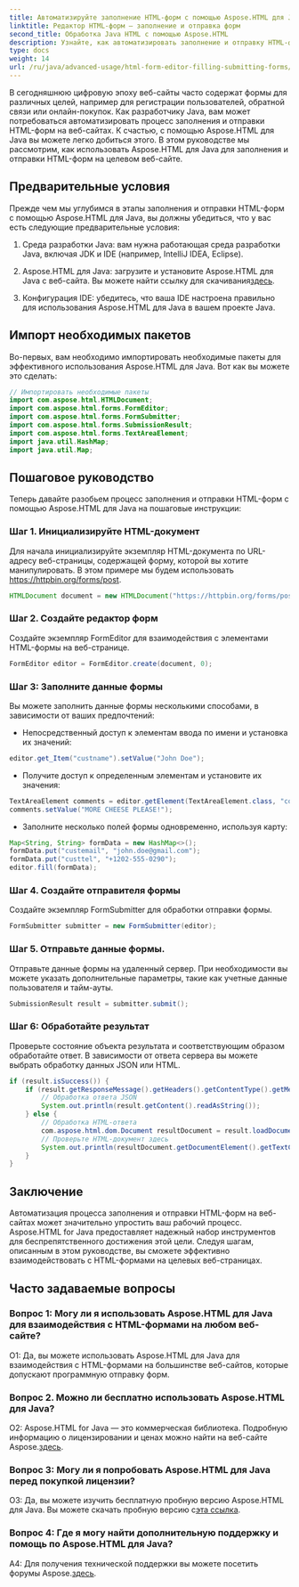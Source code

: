 ```yaml
---
title: Автоматизируйте заполнение HTML-форм с помощью Aspose.HTML для Java
linktitle: Редактор HTML-форм – заполнение и отправка форм
second_title: Обработка Java HTML с помощью Aspose.HTML
description: Узнайте, как автоматизировать заполнение и отправку HTML-форм с помощью Aspose.HTML для Java. Упростите взаимодействие с Интернетом с помощью этого руководства.
type: docs
weight: 14
url: /ru/java/advanced-usage/html-form-editor-filling-submitting-forms/
---
```

В сегодняшнюю цифровую эпоху веб-сайты часто содержат формы для различных целей, например для регистрации пользователей, обратной связи или онлайн-покупок. Как разработчику Java, вам может потребоваться автоматизировать процесс заполнения и отправки HTML-форм на веб-сайтах. К счастью, с помощью Aspose.HTML для Java вы можете легко добиться этого. В этом руководстве мы рассмотрим, как использовать Aspose.HTML для Java для заполнения и отправки HTML-форм на целевом веб-сайте.

## Предварительные условия

Прежде чем мы углубимся в этапы заполнения и отправки HTML-форм с помощью Aspose.HTML для Java, вы должны убедиться, что у вас есть следующие предварительные условия:

1. Среда разработки Java: вам нужна работающая среда разработки Java, включая JDK и IDE (например, IntelliJ IDEA, Eclipse).

2.  Aspose.HTML для Java: загрузите и установите Aspose.HTML для Java с веб-сайта. Вы можете найти ссылку для скачивания[здесь](https://releases.aspose.com/html/java/).

3. Конфигурация IDE: убедитесь, что ваша IDE настроена правильно для использования Aspose.HTML для Java в вашем проекте Java.

## Импорт необходимых пакетов

Во-первых, вам необходимо импортировать необходимые пакеты для эффективного использования Aspose.HTML для Java. Вот как вы можете это сделать:

```java
// Импортировать необходимые пакеты
import com.aspose.html.HTMLDocument;
import com.aspose.html.forms.FormEditor;
import com.aspose.html.forms.FormSubmitter;
import com.aspose.html.forms.SubmissionResult;
import com.aspose.html.forms.TextAreaElement;
import java.util.HashMap;
import java.util.Map;
```

## Пошаговое руководство

Теперь давайте разобьем процесс заполнения и отправки HTML-форм с помощью Aspose.HTML для Java на пошаговые инструкции:

### Шаг 1. Инициализируйте HTML-документ

Для начала инициализируйте экземпляр HTML-документа по URL-адресу веб-страницы, содержащей форму, которой вы хотите манипулировать. В этом примере мы будем использовать https://httpbin.org/forms/post.

```java
HTMLDocument document = new HTMLDocument("https://httpbin.org/forms/post");
```

### Шаг 2. Создайте редактор форм

Создайте экземпляр FormEditor для взаимодействия с элементами HTML-формы на веб-странице.

```java
FormEditor editor = FormEditor.create(document, 0);
```

### Шаг 3: Заполните данные формы

Вы можете заполнить данные формы несколькими способами, в зависимости от ваших предпочтений:

- Непосредственный доступ к элементам ввода по имени и установка их значений:

```java
editor.get_Item("custname").setValue("John Doe");
```

- Получите доступ к определенным элементам и установите их значения:

```java
TextAreaElement comments = editor.getElement(TextAreaElement.class, "comments");
comments.setValue("MORE CHEESE PLEASE!");
```

- Заполните несколько полей формы одновременно, используя карту:

```java
Map<String, String> formData = new HashMap<>();
formData.put("custemail", "john.doe@gmail.com");
formData.put("custtel", "+1202-555-0290");
editor.fill(formData);
```

### Шаг 4. Создайте отправителя формы

Создайте экземпляр FormSubmitter для обработки отправки формы.

```java
FormSubmitter submitter = new FormSubmitter(editor);
```

### Шаг 5. Отправьте данные формы.

Отправьте данные формы на удаленный сервер. При необходимости вы можете указать дополнительные параметры, такие как учетные данные пользователя и тайм-ауты.

```java
SubmissionResult result = submitter.submit();
```

### Шаг 6: Обработайте результат

Проверьте состояние объекта результата и соответствующим образом обработайте ответ. В зависимости от ответа сервера вы можете выбрать обработку данных JSON или HTML.

```java
if (result.isSuccess()) {
    if (result.getResponseMessage().getHeaders().getContentType().getMediaType().equals("application/json")) {
        // Обработка ответа JSON
        System.out.println(result.getContent().readAsString());
    } else {
        // Обработка HTML-ответа
        com.aspose.html.dom.Document resultDocument = result.loadDocument();
        // Проверьте HTML-документ здесь
        System.out.println(resultDocument.getDocumentElement().getTextContent());
    }
}
```

## Заключение

Автоматизация процесса заполнения и отправки HTML-форм на веб-сайтах может значительно упростить ваш рабочий процесс. Aspose.HTML for Java предоставляет надежный набор инструментов для беспрепятственного достижения этой цели. Следуя шагам, описанным в этом руководстве, вы сможете эффективно взаимодействовать с HTML-формами на целевых веб-страницах.

## Часто задаваемые вопросы

### Вопрос 1: Могу ли я использовать Aspose.HTML для Java для взаимодействия с HTML-формами на любом веб-сайте?

О1: Да, вы можете использовать Aspose.HTML для Java для взаимодействия с HTML-формами на большинстве веб-сайтов, которые допускают программную отправку форм.

### Вопрос 2. Можно ли бесплатно использовать Aspose.HTML для Java?

 О2: Aspose.HTML for Java — это коммерческая библиотека. Подробную информацию о лицензировании и ценах можно найти на веб-сайте Aspose.[здесь](https://purchase.aspose.com/buy).

### Вопрос 3: Могу ли я попробовать Aspose.HTML для Java перед покупкой лицензии?

 О3: Да, вы можете изучить бесплатную пробную версию Aspose.HTML для Java. Вы можете скачать пробную версию с[эта ссылка](https://releases.aspose.com/).

### Вопрос 4: Где я могу найти дополнительную поддержку и помощь по Aspose.HTML для Java?

 A4: Для получения технической поддержки вы можете посетить форумы Aspose.[здесь](https://forum.aspose.com/).